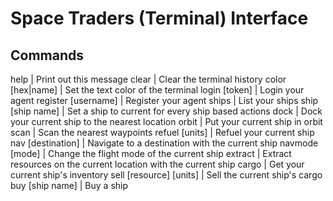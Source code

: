 # Space Traders (Terminal) Interface

## Commands

help | Print out this message
clear | Clear the terminal history
color [hex|name] | Set the text color of the terminal
login [token] | Login your agent
register [username] | Register your agent
ships | List your ships
ship [ship name] | Set a ship to current for every ship based actions
dock | Dock your current ship to the nearest location
orbit | Put your current ship in orbit
scan | Scan the nearest waypoints
refuel [units] | Refuel your current ship
nav [destination] | Navigate to a destination with the current ship
navmode [mode] | Change the flight mode of the current ship
extract | Extract resources on the current location with the current ship
cargo | Get your current ship's inventory
sell [resource] [units] | Sell the current ship's cargo
buy [ship name] | Buy a ship